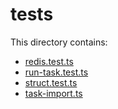 # tests

This directory contains:

- [redis.test.ts](src/tests/redis.test.ts)
- [run-task.test.ts](src/tests/run-task.test.ts)
- [struct.test.ts](src/tests/struct.test.ts)
- [task-import.ts](src/tests/task-import.ts)